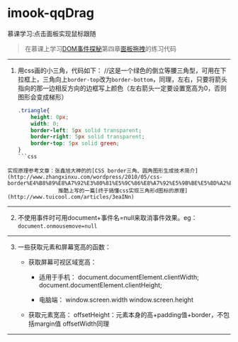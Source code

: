 # imook-qqDrag
慕课学习:点击面板实现鼠标跟随

> 在慕课上学习[DOM事件探秘](http://www.imooc.com/learn/138)第四章[面板拖拽](http://www.imooc.com/video/2162)的练习代码

---
  1. 用css画的小三角，代码如下：
      //这是一个绿色的倒立等腰三角型，可用在下拉框上，三角向上`border-top`改为`border-bottom`，同理，左右，只要将箭头指向的那一边相反方向的边框写上颜色（左右箭头一定要设置宽高为0，否则图形会变成梯形）
      ```css
      .triangle{
          height: 0px;
          width: 0;
          border-left: 5px solid transparent;
          border-right: 5px solid transparent;
          border-top: 5px solid green;
      }
      ```css
    实现原理参考文章：张鑫旭大神的的[CSS border三角、圆角图形生成技术简介](http://www.zhangxinxu.com/wordpress/2010/05/css-border%E4%B8%89%E8%A7%92%E3%80%81%E5%9C%86%E8%A7%92%E5%9B%BE%E5%BD%A2%E7%94%9F%E6%88%90%E6%8A%80%E6%9C%AF%E7%AE%80%E4%BB%8B/)
                    推酷上写的一篇[终于搞懂css实现三角形d图标的原理](http://www.tuicool.com/articles/3eaINn)
  ---
  2. 不使用事件时可用document+事件名=null来取消事件效果。eg：`document.onmousemove=null` 
  ---
  3. 一些获取元素和屏幕宽高的函数：
      * 获取屏幕可视区域宽高：
        * 适用于手机：
          document.documentElement.clientWidth; 
          document.documentElement.clientHeight;

        * 电脑端：
          window.screen.width
          window.screen.height

      * 获取元素宽高：
        offsetHeight：元素本身的高+padding值+border，不包括margin值
        offsetWidth同理
   ---

